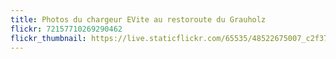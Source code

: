 ```yaml
---
title: Photos du chargeur EVite au restoroute du Grauholz
flickr: 72157710269290462
flickr_thumbnail: https://live.staticflickr.com/65535/48522675007_c2f373f545.jpg
---
```

